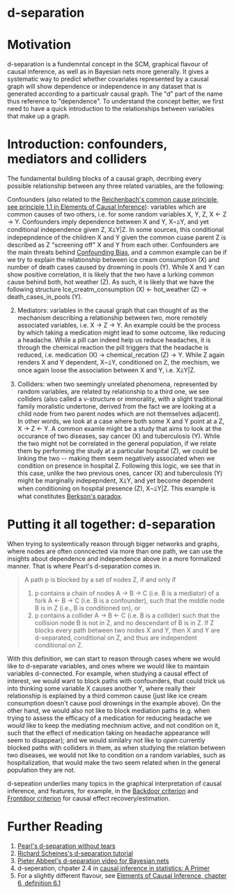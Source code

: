 d-separation
============

Motivation
==========
d-separation is a fundemntal concept in the SCM, graphical flavour of causal inference, as well as in Bayesian nets more generally. It gives a systematic way to predict whether covariates represented by a causal graph will show dependence or independence in any dataset that is generated according to a particualr causal graph. The "d" part of the name thus reference to "dependence". To understand the concept better, we first need to have a quick introduction to the relationships between variables that make up a graph.

Introduction: confounders, mediators and colliders
=================================================
The fundamental building blocks of a causal graph, decribing every possible relationship between any three related variables, are the following:

Confounders (also related to the [Reichenbach's common cause principle, see principle 1.1 in Elements of Causal Inference](https://mitpress.mit.edu/books/elements-causal-inference#:~:text=Elements%20of%20Causal%20Inference%20is,data%20to%20understand%20the%20world.)): variables which are common causes of two others, i.e. for some random variables X, Y, Z, X <- Z -> Y. Confounders imply dependence between X and Y, X¬⫫Y, and yet conditional independence given Z, X⫫Y|Z. In some sources, this conditional indepepndence of the children X and Y given the common cuase parent Z is described as Z "screening off" X and Y from each other. Confounders are the main threats behind [Confounding Bias](https://github.com/limorigu/causal-inf-handbook/blob/master/Common_terms/Bias/Confounding.md), and a common example can be if we try to explain the relationship between ice cream consumption (X) and number of death cases caused by drowning in pools (Y). While X and Y can show positive correlation, it is likely that the two have a lurking common cause behind both, hot weather (Z). As such, it is likely that we have the following structure Ice_creatm_consumption (X) <- hot_weather (Z) -> death_cases_in_pools (Y).

2. Mediators: variables in the causal graph that can thought of as the mechanism describing a relationship between two, more remotely associated variables, i.e. X -> Z -> Y. An example could be the process by which taking a medication might lead to some outcome, like reducing a headache. While a pill can indeed help us reduce headaches, it is through the chemical reaction the pill triggers that the headache is reduced, i.e. medication (X) -> chemical_recation (Z) -> Y. While Z again renders X and Y dependent, X¬⫫Y, conditioned on Z, the mechism, we once again loose the association between X and Y, i.e. X⫫Y|Z.

3. Colliders: when two seemingly unrelated phenomena, represented by random variables, are related by relationship to a third one, we see colliders (also called a v-structure or immorality, with a slight traditional family moralistic undertone, derived from the fact we are looking at a child node from two parent nodes which are not themselves adjacent). In other words, we look at a case where both some X and Y point at a Z, X -> Z <- Y. A common examle might be a study that aims to look at the occurance of two diseases, say cancer (X) and tuberculosis (Y). While the two might not be correlated in the general population, if we relate them by performing the study at a particular hospital (Z), we could be linking the two -- making them seem negatively associated when we condition on presence in hospital Z. Following this logic, we see that in this case, unlike the two previous ones, cancer (X) and tuberculosis (Y) might be marginally indepepndent, X⫫Y, and yet become dependent when conditioning on hospital presence (Z), X¬⫫Y|Z. This example is what constitutes [Berkson's paradox](https://en.wikipedia.org/wiki/Berkson%27s_paradox#:~:text=Berkson's%20paradox%20occurs%20when%20this,absent%20are%20not%20equally%20observed.).

Putting it all together: d-separation
=====================================

When trying to systemtically reason through bigger networks and graphs, where nodes are often conncected via more than one path, we can use the insights about dependence and independence above in a more formalized manner. That is where Pearl's d-separation comes in.

> A path p is blocked by a set of nodes Z, if and only if
> 1. p contains a chain of nodes A -> B -> C (i.e. B is a mediator) of a fork A <- B -> C (i.e. B is a confounder), such that the middle node B is in Z (i.e., B is conditioned on), or
> 2. p contains a collider A -> B <- C (i.e. B is a collider) such that the collision node B is not in Z, and no descendant of B is in Z.
> If Z blocks every path between two nodes X and Y, then X and Y are d-separated, conditional on Z, and thus are independent conditional on Z. 

With this definition, we can start to reason through cases where we would like to d-separate variables, and ones where we would like to maintain variables d-connected. For example, when studying a causal effect of interest, we would want to block paths with confounders, that could trick us into thinking some variable X causes another Y, where really their relationship is explained by a third common cause (just like ice cream consumption doesn't cause pool drownings in the example above). On the other hand, we would also not like to block mediation paths (e.g. when trying to assess the efficacy of a medication for reducing headache we *would* like to keep the mediating mechnism active, and not condition on it, such that the effect of medication taking on headache appearance will seem to disappear); and we would similalry not like to _open_ currently blocked paths with colliders in them, as when studying the relation between two diseases, we would not like to condition on a random variables, such as hospitalization, that would make the two seem related when in the general population they are not. 

d-sepeation underlies many topics in the graphical interpretation of causal inference, and features, for example, in the [Backdoor criterion](https://github.com/limorigu/causal-inf-handbook/blob/master/Common_terms/Identifiability/Do_calculus/Backdoor.md) and [Frontdoor criterion](https://github.com/limorigu/causal-inf-handbook/blob/master/Common_terms/Identifiability/Do_calculus/Frontdoor.md) for causal effect recovery/estimation.
 


Further Reading
====
1. [Pearl's d-separation without tears](http://bayes.cs.ucla.edu/BOOK-2K/d-sep.html#:~:text=d%2Dseparation%20is%20a%20criterion,ness%22%20or%20%22separation%22.)
2. [Richard Scheines's d-separation tutorial](https://www.andrew.cmu.edu/user/scheines/tutor/d-sep.html)
3. [Pieter Abbeel's d-separation video for Bayesian nets](https://www.youtube.com/watch?v=yDs_q6jKHb0)
4. d-seperation, chpater 2.4 in [causal inference in statistics: A Primer](http://bayes.cs.ucla.edu/PRIMER/)
5. For a slightly different flavour, see [Elements of Causal Inference, chapter 6, definition 6.1](https://mitpress.mit.edu/books/elements-causal-inference#:~:text=Elements%20of%20Causal%20Inference%20is,data%20to%20understand%20the%20world.)